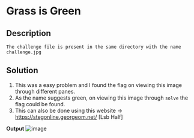 # Grass is Green

## Description
`The challenge file is present in the same directory with the name challenge.jpg`

## Solution

1. This was a easy problem and I found the flag on viewing this image through different panes.
2. As the name suggests green, on viewing this image through `solve` the flag could be found.
3. This can also be done using this website -> https://stegonline.georgeom.net/   [Lsb Half]

**Output**
![image](https://user-images.githubusercontent.com/85097320/184339433-3f86408a-0ad7-44a9-a4f6-e4b5633bb44a.png)
